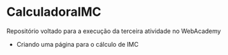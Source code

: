 # CalculadoraIMC
Repositório voltado para a execução da terceira atividade no WebAcademy
* Criando uma página para o cálculo de IMC